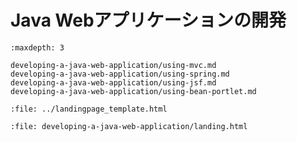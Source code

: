 # Java Webアプリケーションの開発

```{toctree}
:maxdepth: 3

developing-a-java-web-application/using-mvc.md
developing-a-java-web-application/using-spring.md
developing-a-java-web-application/using-jsf.md
developing-a-java-web-application/using-bean-portlet.md
```

```{raw} html
:file: ../landingpage_template.html
```

```{raw} html
:file: developing-a-java-web-application/landing.html
```